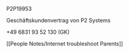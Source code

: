 P2P19953


Geschäftskundenvertrag von P2 Systems

\+49 6831 93 52 130 (GK)

[[People Notes/Internet troubleshoot Parents]]



